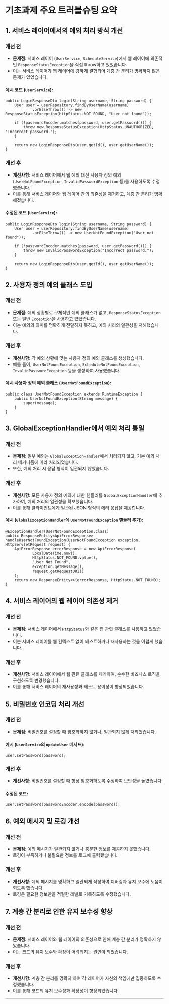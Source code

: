 # 기초과제 주요 트러블슈팅 요약

## 1. 서비스 레이어에서의 예외 처리 방식 개선

### 개선 전
- **문제점**: 서비스 레이어 (`UserService`, `ScheduleService`)에서 웹 레이어에 의존적인 `ResponseStatusException`을 직접 throw하고 있었습니다.
- 이는 서비스 레이어가 웹 레이어에 강하게 결합되어 계층 간 분리가 명확하지 않은 문제가 있었습니다.

#### 예시 코드 (`UserService`):

    public LoginResponseDto login(String username, String password) {
        User user = userRepository.findByUserName(username)
                .orElseThrow(() -> new ResponseStatusException(HttpStatus.NOT_FOUND, "User not found"));

        if (!passwordEncoder.matches(password, user.getPassword())) {
            throw new ResponseStatusException(HttpStatus.UNAUTHORIZED, "Incorrect password.");
        }

        return new LoginResponseDto(user.getId(), user.getUserName());
    }

### 개선 후
- **개선사항**: 서비스 레이어에서 웹 예외 대신 사용자 정의 예외 (`UserNotFoundException`, `InvalidPasswordException` 등)를 사용하도록 수정했습니다.
- 이를 통해 서비스 레이어와 웹 레이어 간의 의존성을 제거하고, 계층 간 분리가 명확해졌습니다.

#### 수정된 코드 (`UserService`):

    public LoginResponseDto login(String username, String password) {
        User user = userRepository.findByUserName(username)
                .orElseThrow(() -> new UserNotFoundException("User not found"));

        if (!passwordEncoder.matches(password, user.getPassword())) {
            throw new InvalidPasswordException("Incorrect password.");
        }

        return new LoginResponseDto(user.getId(), user.getUserName());
    }

## 2. 사용자 정의 예외 클래스 도입

### 개선 전
- **문제점**: 예외 상황별로 구체적인 예외 클래스가 없고, `ResponseStatusException` 또는 일반 `Exception`을 사용하고 있었습니다.
- 이는 예외의 의미를 명확하게 전달하지 못하고, 예외 처리의 일관성을 저해했습니다.

### 개선 후
- **개선사항**: 각 예외 상황에 맞는 사용자 정의 예외 클래스를 생성했습니다.
- 예를 들어, `UserNotFoundException`, `ScheduleNotFoundException`, `InvalidPasswordException` 등을 생성하여 사용했습니다.

#### 예시 사용자 정의 예외 클래스 (`UserNotFoundException`):

    public class UserNotFoundException extends RuntimeException {
        public UserNotFoundException(String message) {
            super(message);
        }
    }

## 3. GlobalExceptionHandler에서 예외 처리 통일

### 개선 전
- **문제점**: 일부 예외는 `GlobalExceptionHandler`에서 처리되지 않고, 기본 예외 처리 메커니즘에 따라 처리되었습니다.
- 또한, 예외 처리 시 응답 형식이 일관되지 않았습니다.

### 개선 후
- **개선사항**: 모든 사용자 정의 예외에 대한 핸들러를 `GlobalExceptionHandler`에 추가하여, 예외 처리의 일관성을 확보했습니다.
- 이를 통해 클라이언트에게 일관된 JSON 형식의 에러 응답을 제공합니다.

#### 예시 (`GlobalExceptionHandler`에 `UserNotFoundException` 핸들러 추가):

    @ExceptionHandler(UserNotFoundException.class)
    public ResponseEntity<ApiErrorResponse> handleUserNotFoundException(UserNotFoundException exception, HttpServletRequest request) {
        ApiErrorResponse errorResponse = new ApiErrorResponse(
                LocalDateTime.now(),
                HttpStatus.NOT_FOUND.value(),
                "User Not Found",
                exception.getMessage(),
                request.getRequestURI()
        );
        return new ResponseEntity<>(errorResponse, HttpStatus.NOT_FOUND);
    }

## 4. 서비스 레이어의 웹 레이어 의존성 제거

### 개선 전
- **문제점**: 서비스 레이어에서 `HttpStatus`와 같은 웹 관련 클래스를 사용하고 있었습니다.
- 이는 서비스 레이어를 웹 컨텍스트 없이 테스트하거나 재사용하는 것을 어렵게 했습니다.

### 개선 후
- **개선사항**: 서비스 레이어에서 웹 관련 클래스를 제거하여, 순수한 비즈니스 로직을 구현하도록 변경했습니다.
- 이를 통해 서비스 레이어의 재사용성과 테스트 용이성이 향상되었습니다.

## 5. 비밀번호 인코딩 처리 개선

### 개선 전
- **문제점**: 비밀번호를 설정할 때 암호화하지 않거나, 일관되지 않게 처리했습니다.

#### 예시 (`UserService`의 `updateUser` 메서드):

    user.setPassword(password);

### 개선 후
- **개선사항**: 비밀번호를 설정할 때 항상 암호화하도록 수정하여 보안성을 높였습니다.

#### 수정된 코드:

    user.setPassword(passwordEncoder.encode(password));

## 6. 예외 메시지 및 로깅 개선

### 개선 전
- **문제점**: 예외 메시지가 일관되지 않거나 충분한 정보를 제공하지 못했습니다.
- 로깅이 부족하거나 불필요한 정보를 로그에 출력했습니다.

### 개선 후
- **개선사항**: 예외 메시지를 명확하고 일관되게 작성하여 디버깅과 유지 보수에 도움이 되도록 했습니다.
- 로깅은 필요한 정보만을 적절한 레벨로 기록하도록 수정했습니다.

## 7. 계층 간 분리로 인한 유지 보수성 향상

### 개선 전
- **문제점**: 서비스 레이어와 웹 레이어의 의존성으로 인해 계층 간 분리가 명확하지 않았습니다.
- 이는 코드의 유지 보수와 확장이 어려워지는 원인이 되었습니다.

### 개선 후
- **개선사항**: 계층 간 분리를 명확히 하여 각 레이어가 자신의 책임에만 집중하도록 수정했습니다.
- 이를 통해 코드의 유지 보수성과 확장성이 향상되었습니다.

---
